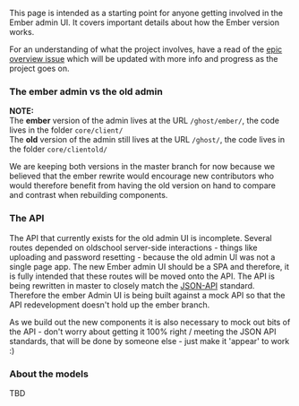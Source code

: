 This page is intended as a starting point for anyone getting involved in the Ember admin UI. It covers important details about how the Ember version works.

For an understanding of what the project involves, have a read of the [epic overview issue](https://github.com/TryGhost/Ghost/issues/2271) which will be updated with more info and progress as the project goes on.

### The ember admin vs the old admin

**NOTE:**  
The **ember** version of the admin lives at the URL `/ghost/ember/`, the code lives in the folder `core/client/`  
The **old** version of the admin still lives at the URL `/ghost/`, the code lives in the folder `core/clientold/` 

We are keeping both versions in the master branch for now because we believed that the ember rewrite would encourage new contributors who would therefore benefit from having the old version on hand to compare and contrast when rebuilding components.

### The API

The API that currently exists for the old admin UI is incomplete. Several routes depended on oldschool server-side interactions - things like uploading and password resetting - because the old admin UI was not a single page app. The new Ember admin UI should be a SPA and therefore, it is fully intended that these routes will be moved onto the API. The API is being rewritten in master to closely match the [JSON-API](http://jsonapi.org/) standard. Therefore the ember Admin UI is being built against a mock API so that the API redevelopment doesn't hold up the ember branch.

As we build out the new components it is also necessary to mock out bits of the API - don't worry about getting it 100% right / meeting the JSON API standards, that will be done by someone else - just make it 'appear' to work :)

### About the models 

TBD
